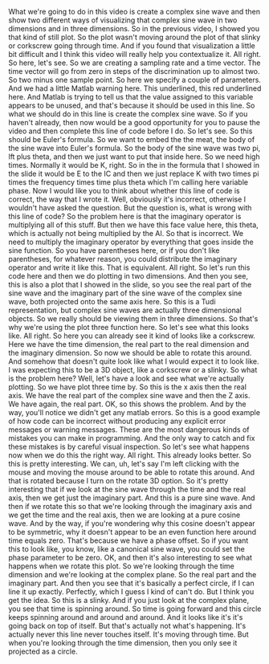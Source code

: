  What we're going to do in this video is create a complex sine wave and then show two different ways of visualizing that complex sine wave in two dimensions and in three dimensions. So in the previous video, I showed you that kind of still plot. So the plot wasn't moving around the plot of that slinky or corkscrew going through time. And if you found that visualization a little bit difficult and I think this video will really help you contextualize it. All right. So here, let's see. So we are creating a sampling rate and a time vector. The time vector will go from zero in steps of the discrimination up to almost two. So two minus one sample point. So here we specify a couple of parameters. And we had a little Matlab warning here. This underlined, this red underlined here. And Matlab is trying to tell us that the value assigned to this variable appears to be unused, and that's because it should be used in this line. So what we should do in this line is create the complex sine wave. So if you haven't already, then now would be a good opportunity for you to pause the video and then complete this line of code before I do. So let's see. So this should be Euler's formula. So we want to embed the the meat, the body of the sine wave into Euler's formula. So the body of the sine wave was two pi, lft plus theta, and then we just want to put that inside here. So we need high times. Normally it would be K, right. So in the in the formula that I showed in the slide it would be E to the IC and then we just replace K with two times pi times the frequency times time plus theta which I'm calling here variable phase. Now I would like you to think about whether this line of code is correct, the way that I wrote it. Well, obviously it's incorrect, otherwise I wouldn't have asked the question. But the question is, what is wrong with this line of code? So the problem here is that the imaginary operator is multiplying all of this stuff. But then we have this face value here, this theta, which is actually not being multiplied by the AI. So that is incorrect. We need to multiply the imaginary operator by everything that goes inside the sine function. So you have parentheses here, or if you don't like parentheses, for whatever reason, you could distribute the imaginary operator and write it like this. That is equivalent. All right. So let's run this code here and then we do plotting in two dimensions. And then you see, this is also a plot that I showed in the slide, so you see the real part of the sine wave and the imaginary part of the sine wave of the complex sine wave, both projected onto the same axis here. So this is a Tudi representation, but complex sine waves are actually three dimensional objects. So we really should be viewing them in three dimensions. So that's why we're using the plot three function here. So let's see what this looks like. All right. So here you can already see it kind of looks like a corkscrew. Here we have the time dimension, the real part to the real dimension and the imaginary dimension. So now we should be able to rotate this around. And somehow that doesn't quite look like what I would expect it to look like. I was expecting this to be a 3D object, like a corkscrew or a slinky. So what is the problem here? Well, let's have a look and see what we're actually plotting. So we have plot three time by. So this is the x axis then the real axis. We have the real part of the complex sine wave and then the Z axis. We have again, the real part. OK, so this shows the problem. And by the way, you'll notice we didn't get any matlab errors. So this is a good example of how code can be incorrect without producing any explicit error messages or warning messages. These are the most dangerous kinds of mistakes you can make in programming. And the only way to catch and fix these mistakes is by careful visual inspection. So let's see what happens now when we do this the right way. All right. This already looks better. So this is pretty interesting. We can, uh, let's say I'm left clicking with the mouse and moving the mouse around to be able to rotate this around. And that is rotated because I turn on the rotate 3D option. So it's pretty interesting that if we look at the sine wave through the time and the real axis, then we get just the imaginary part. And this is a pure sine wave. And then if we rotate this so that we're looking through the imaginary axis and we get the time and the real axis, then we are looking at a pure cosine wave. And by the way, if you're wondering why this cosine doesn't appear to be symmetric, why it doesn't appear to be an even function here around time equals zero. That's because we have a phase offset. So if you want this to look like, you know, like a canonical sine wave, you could set the phase parameter to be zero. OK, and then it's also interesting to see what happens when we rotate this plot. So we're looking through the time dimension and we're looking at the complex plane. So the real part and the imaginary part. And then you see that it's basically a perfect circle, if I can line it up exactly. Perfectly, which I guess I kind of can't do. But I think you get the idea. So this is a slinky. And if you just look at the complex plane, you see that time is spinning around. So time is going forward and this circle keeps spinning around and around and around. And it looks like it's it's going back on top of itself. But that's actually not what's happening. It's actually never this line never touches itself. It's moving through time. But when you're looking through the time dimension, then you only see it projected as a circle.
